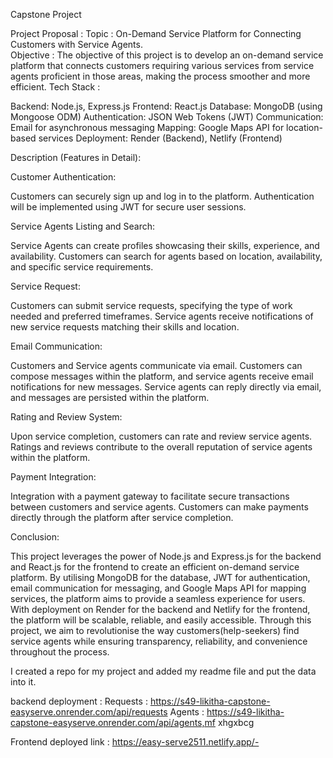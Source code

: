 

Capstone Project

Project Proposal : 
Topic :
On-Demand Service Platform for Connecting Customers with Service Agents.     
Objective : 
The objective of this project is to develop an on-demand service platform that connects customers requiring various services from service agents proficient in those areas, making the process smoother and more efficient.
Tech Stack : 

Backend: Node.js, Express.js
Frontend: React.js
Database: MongoDB (using Mongoose ODM)
Authentication: JSON Web Tokens (JWT)
Communication: Email for asynchronous messaging
Mapping: Google Maps API for location-based services
Deployment: Render (Backend), Netlify (Frontend)

Description (Features in Detail):

Customer Authentication:

Customers can securely sign up and log in to the platform.
Authentication will be implemented using JWT for secure user sessions.

Service Agents Listing and Search:

Service Agents can create profiles showcasing their skills, experience, and availability.
Customers can search for agents based on location, availability, and specific service requirements.


Service Request:


Customers can submit service requests, specifying the type of work needed and preferred timeframes.
Service agents receive notifications of new service requests matching their skills and location.

Email Communication:

Customers and Service agents communicate via email.
Customers can compose messages within the platform, and service agents receive email notifications for new messages.
Service agents can reply directly via email, and messages are persisted within the platform.

Rating and Review System:

Upon service completion, customers can rate and review service agents.
Ratings and reviews contribute to the overall reputation of service agents within the platform.

Payment Integration:

Integration with a payment gateway to facilitate secure transactions between customers and service agents.
Customers can make payments directly through the platform after service completion.

Conclusion:

This project leverages the power of Node.js and Express.js for the backend and React.js for the frontend to create an efficient on-demand service platform. By utilising MongoDB for the database, JWT for authentication, email communication for messaging, and Google Maps API for mapping services, the platform aims to provide a seamless experience for users. With deployment on Render for the backend and Netlify for the frontend, the platform will be scalable, reliable, and easily accessible. Through this project, we aim to revolutionise the way customers(help-seekers) find service agents while ensuring transparency, reliability, and convenience throughout the process.



I created a repo for my project and added my readme file and put the data  into it.

backend deployment : Requests : https://s49-likitha-capstone-easyserve.onrender.com/api/requests
                     Agents   : https://s49-likitha-capstone-easyserve.onrender.com/api/agents,mf xhgxbcg

Frontend deployed link : https://easy-serve2511.netlify.app/-






